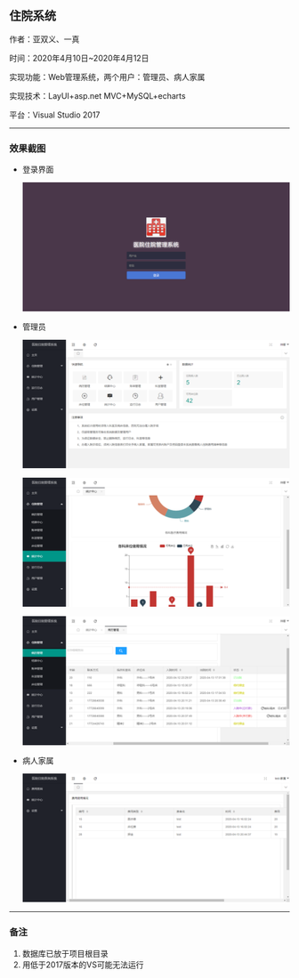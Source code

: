 ## 住院系统

作者：亚双义、一真

时间：2020年4月10日~2020年4月12日

实现功能：Web管理系统，两个用户：管理员、病人家属

实现技术：LayUI+asp.net MVC+MySQL+echarts

平台：Visual Studio 2017

---

### 效果截图

- 登录界面

  ![login](readme_img/login.png)

- 管理员

  ![admin](readme_img/admin.png)

  ![admin2](readme_img/admin2.png)

  ![admin3](readme_img/admin3.png)

- 病人家属

  ![user](readme_img/user.png)

  

---

### 备注

1. 数据库已放于项目根目录
2. 用低于2017版本的VS可能无法运行

